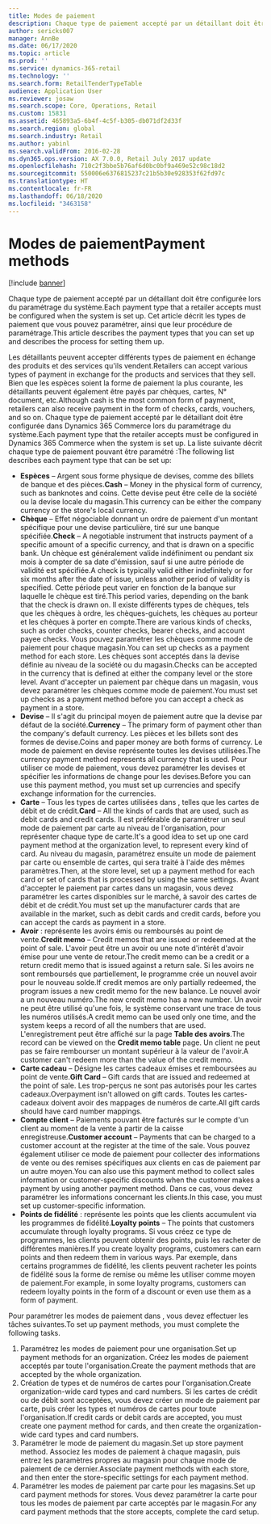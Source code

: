 ```yaml
---
title: Modes de paiement
description: Chaque type de paiement accepté par un détaillant doit être configurée lors du paramétrage du système. Cet article décrit les types de paiement que vous pouvez paramétrer, ainsi que leur procédure de paramétrage.
author: sericks007
manager: AnnBe
ms.date: 06/17/2020
ms.topic: article
ms.prod: ''
ms.service: dynamics-365-retail
ms.technology: ''
ms.search.form: RetailTenderTypeTable
audience: Application User
ms.reviewer: josaw
ms.search.scope: Core, Operations, Retail
ms.custom: 15831
ms.assetid: 465893a5-6b4f-4c5f-b305-db071df2d33f
ms.search.region: global
ms.search.industry: Retail
ms.author: yabinl
ms.search.validFrom: 2016-02-28
ms.dyn365.ops.version: AX 7.0.0, Retail July 2017 update
ms.openlocfilehash: 710c2f3bbe5b76af6d0bc0bf9a469e52c98c18d2
ms.sourcegitcommit: 550006e6376815237c21b5b30e928353f62fd97c
ms.translationtype: HT
ms.contentlocale: fr-FR
ms.lasthandoff: 06/18/2020
ms.locfileid: "3463158"
---
```

# <a name="payment-methods"></a><span data-ttu-id="67758-104">Modes de paiement</span><span class="sxs-lookup"><span data-stu-id="67758-104">Payment methods</span></span>

[!include [banner](includes/banner.md)]

<span data-ttu-id="67758-105">Chaque type de paiement accepté par un détaillant doit être configurée lors du paramétrage du système.</span><span class="sxs-lookup"><span data-stu-id="67758-105">Each payment type that a retailer accepts must be configured when the system is set up.</span></span> <span data-ttu-id="67758-106">Cet article décrit les types de paiement que vous pouvez paramétrer, ainsi que leur procédure de paramétrage.</span><span class="sxs-lookup"><span data-stu-id="67758-106">This article describes the payment types that you can set up and describes the process for setting them up.</span></span>

<span data-ttu-id="67758-107">Les détaillants peuvent accepter différents types de paiement en échange des produits et des services qu'ils vendent.</span><span class="sxs-lookup"><span data-stu-id="67758-107">Retailers can accept various types of payment in exchange for the products and services that they sell.</span></span> <span data-ttu-id="67758-108">Bien que les espèces soient la forme de paiement la plus courante, les détaillants peuvent également être payés par chèques, cartes, N° document, etc.</span><span class="sxs-lookup"><span data-stu-id="67758-108">Although cash is the most common form of payment, retailers can also receive payment in the form of checks, cards, vouchers, and so on.</span></span> <span data-ttu-id="67758-109">Chaque type de paiement accepté par le détaillant doit être configurée dans Dynamics 365 Commerce lors du paramétrage du système.</span><span class="sxs-lookup"><span data-stu-id="67758-109">Each payment type that the retailer accepts must be configured in Dynamics 365 Commerce when the system is set up.</span></span> <span data-ttu-id="67758-110">La liste suivante décrit chaque type de paiement pouvant être paramétré :</span><span class="sxs-lookup"><span data-stu-id="67758-110">The following list describes each payment type that can be set up:</span></span>

- <span data-ttu-id="67758-111">**Espèces** – Argent sous forme physique de devises, comme des billets de banque et des pièces.</span><span class="sxs-lookup"><span data-stu-id="67758-111">**Cash** – Money in the physical form of currency, such as banknotes and coins.</span></span> <span data-ttu-id="67758-112">Cette devise peut être celle de la société ou la devise locale du magasin.</span><span class="sxs-lookup"><span data-stu-id="67758-112">This currency can be either the company currency or the store's local currency.</span></span>
- <span data-ttu-id="67758-113">**Chèque** – Effet négociable donnant un ordre de paiement d'un montant spécifique pour une devise particulière, tiré sur une banque spécifiée.</span><span class="sxs-lookup"><span data-stu-id="67758-113">**Check** – A negotiable instrument that instructs payment of a specific amount of a specific currency, and that is drawn on a specific bank.</span></span> <span data-ttu-id="67758-114">Un chèque est généralement valide indéfiniment ou pendant six mois à compter de sa date d'émission, sauf si une autre période de validité est spécifiée.</span><span class="sxs-lookup"><span data-stu-id="67758-114">A check is typically valid either indefinitely or for six months after the date of issue, unless another period of validity is specified.</span></span> <span data-ttu-id="67758-115">Cette période peut varier en fonction de la banque sur laquelle le chèque est tiré.</span><span class="sxs-lookup"><span data-stu-id="67758-115">This period varies, depending on the bank that the check is drawn on.</span></span> <span data-ttu-id="67758-116">Il existe différents types de chèques, tels que les chèques à ordre, les chèques-guichets, les chèques au porteur et les chèques à porter en compte.</span><span class="sxs-lookup"><span data-stu-id="67758-116">There are various kinds of checks, such as order checks, counter checks, bearer checks, and account payee checks.</span></span> <span data-ttu-id="67758-117">Vous pouvez paramétrer les chèques comme mode de paiement pour chaque magasin.</span><span class="sxs-lookup"><span data-stu-id="67758-117">You can set up checks as a payment method for each store.</span></span> <span data-ttu-id="67758-118">Les chèques sont acceptés dans la devise définie au niveau de la société ou du magasin.</span><span class="sxs-lookup"><span data-stu-id="67758-118">Checks can be accepted in the currency that is defined at either the company level or the store level.</span></span> <span data-ttu-id="67758-119">Avant d'accepter un paiement par chèque dans un magasin, vous devez paramétrer les chèques comme mode de paiement.</span><span class="sxs-lookup"><span data-stu-id="67758-119">You must set up checks as a payment method before you can accept a check as payment in a store.</span></span>
- <span data-ttu-id="67758-120">**Devise** – Il s'agit du principal moyen de paiement autre que la devise par défaut de la société.</span><span class="sxs-lookup"><span data-stu-id="67758-120">**Currency** – The primary form of payment other than the company's default currency.</span></span> <span data-ttu-id="67758-121">Les pièces et les billets sont des formes de devise.</span><span class="sxs-lookup"><span data-stu-id="67758-121">Coins and paper money are both forms of currency.</span></span> <span data-ttu-id="67758-122">Le mode de paiement en devise représente toutes les devises utilisées.</span><span class="sxs-lookup"><span data-stu-id="67758-122">The currency payment method represents all currency that is used.</span></span> <span data-ttu-id="67758-123">Pour utiliser ce mode de paiement, vous devez paramétrer les devises et spécifier les informations de change pour les devises.</span><span class="sxs-lookup"><span data-stu-id="67758-123">Before you can use this payment method, you must set up currencies and specify exchange information for the currencies.</span></span>
- <span data-ttu-id="67758-124">**Carte** – Tous les types de cartes utilisées dans , telles que les cartes de débit et de crédit.</span><span class="sxs-lookup"><span data-stu-id="67758-124">**Card** – All the kinds of cards that are used, such as debit cards and credit cards.</span></span> <span data-ttu-id="67758-125">Il est préférable de paramétrer un seul mode de paiement par carte au niveau de l'organisation, pour représenter chaque type de carte.</span><span class="sxs-lookup"><span data-stu-id="67758-125">It's a good idea to set up one card payment method at the organization level, to represent every kind of card.</span></span> <span data-ttu-id="67758-126">Au niveau du magasin, paramétrez ensuite un mode de paiement par carte ou ensemble de cartes, qui sera traité à l'aide des mêmes paramètres.</span><span class="sxs-lookup"><span data-stu-id="67758-126">Then, at the store level, set up a payment method for each card or set of cards that is processed by using the same settings.</span></span> <span data-ttu-id="67758-127">Avant d'accepter le paiement par cartes dans un magasin, vous devez paramétrer les cartes disponibles sur le marché, à savoir des cartes de débit et de crédit.</span><span class="sxs-lookup"><span data-stu-id="67758-127">You must set up the manufacturer cards that are available in the market, such as debit cards and credit cards, before you can accept the cards as payment in a store.</span></span>
- <span data-ttu-id="67758-128">**Avoir** : représente les avoirs émis ou remboursés au point de vente.</span><span class="sxs-lookup"><span data-stu-id="67758-128">**Credit memo** – Credit memos that are issued or redeemed at the point of sale.</span></span> <span data-ttu-id="67758-129">L'avoir peut être un avoir ou une note d'intérêt d'avoir émise pour une vente de retour.</span><span class="sxs-lookup"><span data-stu-id="67758-129">The credit memo can be a credit or a return credit memo that is issued against a return sale.</span></span> <span data-ttu-id="67758-130">Si les avoirs ne sont remboursés que partiellement, le programme crée un nouvel avoir pour le nouveau solde.</span><span class="sxs-lookup"><span data-stu-id="67758-130">If credit memos are only partially redeemed, the program issues a new credit memo for the new balance.</span></span> <span data-ttu-id="67758-131">Le nouvel avoir a un nouveau numéro.</span><span class="sxs-lookup"><span data-stu-id="67758-131">The new credit memo has a new number.</span></span> <span data-ttu-id="67758-132">Un avoir ne peut être utilisé qu'une fois, le système conservant une trace de tous les numéros utilisés.</span><span class="sxs-lookup"><span data-stu-id="67758-132">A credit memo can be used only one time, and the system keeps a record of all the numbers that are used.</span></span> <span data-ttu-id="67758-133">L'enregistrement peut être affiché sur la page **Table des avoirs**.</span><span class="sxs-lookup"><span data-stu-id="67758-133">The record can be viewed on the **Credit memo table** page.</span></span> <span data-ttu-id="67758-134">Un client ne peut pas se faire rembourser un montant supérieur à la valeur de l'avoir.</span><span class="sxs-lookup"><span data-stu-id="67758-134">A customer can't redeem more than the value of the credit memo.</span></span>
- <span data-ttu-id="67758-135">**Carte cadeau** – Désigne les cartes cadeaux émises et remboursées au point de vente.</span><span class="sxs-lookup"><span data-stu-id="67758-135">**Gift Card** – Gift cards that are issued and redeemed at the point of sale.</span></span> <span data-ttu-id="67758-136">Les trop-perçus ne sont pas autorisés pour les cartes cadeaux.</span><span class="sxs-lookup"><span data-stu-id="67758-136">Overpayment isn't allowed on gift cards.</span></span> <span data-ttu-id="67758-137">Toutes les cartes-cadeaux doivent avoir des mappages de numéros de carte.</span><span class="sxs-lookup"><span data-stu-id="67758-137">All gift cards should have card number mappings.</span></span> 
- <span data-ttu-id="67758-138">**Compte client** – Paiements pouvant être facturés sur le compte d'un client au moment de la vente à partir de la caisse enregistreuse.</span><span class="sxs-lookup"><span data-stu-id="67758-138">**Customer account** – Payments that can be charged to a customer account at the register at the time of the sale.</span></span> <span data-ttu-id="67758-139">Vous pouvez également utiliser ce mode de paiement pour collecter des informations de vente ou des remises spécifiques aux clients en cas de paiement par un autre moyen.</span><span class="sxs-lookup"><span data-stu-id="67758-139">You can also use this payment method to collect sales information or customer-specific discounts when the customer makes a payment by using another payment method.</span></span> <span data-ttu-id="67758-140">Dans ce cas, vous devez paramétrer les informations concernant les clients.</span><span class="sxs-lookup"><span data-stu-id="67758-140">In this case, you must set up customer-specific information.</span></span>
- <span data-ttu-id="67758-141">**Points de fidélité** : représente les points que les clients accumulent via les programmes de fidélité.</span><span class="sxs-lookup"><span data-stu-id="67758-141">**Loyalty points** – The points that customers accumulate through loyalty programs.</span></span> <span data-ttu-id="67758-142">Si vous créez ce type de programmes, les clients peuvent obtenir des points, puis les racheter de différentes manières.</span><span class="sxs-lookup"><span data-stu-id="67758-142">If you create loyalty programs, customers can earn points and then redeem them in various ways.</span></span> <span data-ttu-id="67758-143">Par exemple, dans certains programmes de fidélité, les clients peuvent racheter les points de fidélité sous la forme de remise ou même les utiliser comme moyen de paiement.</span><span class="sxs-lookup"><span data-stu-id="67758-143">For example, in some loyalty programs, customers can redeem loyalty points in the form of a discount or even use them as a form of payment.</span></span>

<span data-ttu-id="67758-144">Pour paramétrer les modes de paiement dans , vous devez effectuer les tâches suivantes.</span><span class="sxs-lookup"><span data-stu-id="67758-144">To set up payment methods, you must complete the following tasks.</span></span>

1. <span data-ttu-id="67758-145">Paramétrez les modes de paiement pour une organisation.</span><span class="sxs-lookup"><span data-stu-id="67758-145">Set up payment methods for an organization.</span></span> <span data-ttu-id="67758-146">Créez les modes de paiement acceptés par toute l'organisation.</span><span class="sxs-lookup"><span data-stu-id="67758-146">Create the payment methods that are accepted by the whole organization.</span></span>
2. <span data-ttu-id="67758-147">Création de types et de numéros de cartes pour l'organisation.</span><span class="sxs-lookup"><span data-stu-id="67758-147">Create organization-wide card types and card numbers.</span></span> <span data-ttu-id="67758-148">Si les cartes de crédit ou de débit sont acceptées, vous devez créer un mode de paiement par carte, puis créer les types et numéros de cartes pour toute l'organisation.</span><span class="sxs-lookup"><span data-stu-id="67758-148">If credit cards or debit cards are accepted, you must create one payment method for cards, and then create the organization-wide card types and card numbers.</span></span>
3. <span data-ttu-id="67758-149">Paramétrer le mode de paiement du magasin.</span><span class="sxs-lookup"><span data-stu-id="67758-149">Set up store payment method.</span></span> <span data-ttu-id="67758-150">Associez les modes de paiement à chaque magasin, puis entrez les paramètres propres au magasin pour chaque mode de paiement de ce dernier.</span><span class="sxs-lookup"><span data-stu-id="67758-150">Associate payment methods with each store, and then enter the store-specific settings for each payment method.</span></span>
4. <span data-ttu-id="67758-151">Paramétrer les modes de paiement par carte pour les magasins.</span><span class="sxs-lookup"><span data-stu-id="67758-151">Set up card payment methods for stores.</span></span> <span data-ttu-id="67758-152">Vous devez paramétrer la carte pour tous les modes de paiement par carte acceptés par le magasin.</span><span class="sxs-lookup"><span data-stu-id="67758-152">For any card payment methods that the store accepts, complete the card setup.</span></span>
